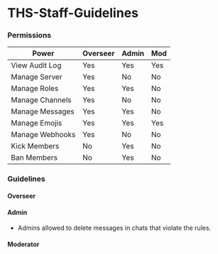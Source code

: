 # THS-Staff-Guidelines

### Permissions
| Power | Overseer | Admin | Mod |
|-----------------|----------|-------|-----|
| View Audit Log  | Yes      | Yes   | Yes |
| Manage Server   | Yes      | No    | No  |
| Manage Roles    | Yes      | Yes   | No  |
| Manage Channels | Yes      | No    | No  |
| Manage Messages | Yes      | Yes   | No  |
| Manage Emojis   | Yes      | Yes   | Yes |
| Manage Webhooks | Yes      | No    | No  |
| Kick Members    | No       | Yes   | No  |
| Ban Members     | No       | Yes   | No  |

### Guidelines

#### Overseer

#### Admin
- Admins allowed to delete messages in chats that violate the rules.

#### Moderator
